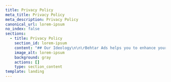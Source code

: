 ```yaml
---
title: Privacy Policy
meta_title: Privacy Policy
meta_description: Privacy Policy
canonical_url: lorem-ipsum
no_index: false
sections:
  - title: Privacy Policy
    section_id: lorem-ipsum
    content: "## Our Ideology\n\n\rBehtar Ads helps you to enhance your live moments and share it with family and friends. You can send a photo or video to friends or public using our App. When you use these services, It may be inevitably that you will share some information with us, in same time we are not responsible for any privacy concern which may arise after you share contents online So we want to be upfront about the information we collect, how we use it, whom we share it with, and the choices we give you to control, access, and update your information. That's why we've written this privacy policy. And it's why we've tried to write it in a way that's blissfully free of the legalese that often clouds these documents. Of course, if you still have questions about anything in our privacy policy you can contact us (support@behtarads.com).\n\n## Information We Collect\n\nInformation given by you - When you interact with our services, we collect the information that you choose to share with us. For example, most of our services require you to set up a Behtar Ads account, so we need to collect a few important details about you, such as: a unique username you'd like to go by, a password, an email address, a phone number, and your date of birth. To make it easier for others to find you, we may also ask you to provide us with some additional information that will be publicly visible on our services, such as profile pictures, a name, or other useful identifying information. Of course, you'll also provide us whatever information you send through the services, such as images and video to your friends. Keep in mind that the users you send images, video, and any other content to can always save that content or copy it outside the app. So, the same common sense that applies to the Internet at large applies to Behtar Ads as well: Don't send messages or share content that you wouldn't want someone to save or share.\n\n## Information Tranferred\n\nUser data is handled securely, including transmitting it using modern cryptography (for example, over HTTPS).\n\n## Cookies Policy\n\nWhen you use our services, certain information may be stored locally on your mobile device using 'cookies' or similar technologies such as objects stored in our service's local storage on the device that you are using. A cookie is a small text file or data file used to store limited information about the user of the device and is stored on your device. It helps us to identify how our users use our services and so that we can continuously evolve and improve it. We use information collected from cookies to improve users' experience and the overall quality of our services.If you have any questions regarding these Terms & Privacy, please feel free to contact us (support@behtarads.com)\n\n## Information We Get When You Use Our Services\n\n\rWhen you use our services, we collect information about which of those services you've used and how you've used them. We might know, for instance, that you watched a particular image, saw a specific ad for a certain period of time, and sent a few image to friends. Here's a fuller explanation of the types of information we collect when you use our services (to learn about how you can control some of this information, be sure to read the aptly titled Control over Your Information section below):\n\nUsage InformationWe collect information about your activity through our services. For example, we may collect information about: how you interact with the services , such as which filters you view or apply to video, which text you post or anything. how you communicate with other users, such as their names, the time and date of your communications, the number of messages you exchange with your friends, which friends you exchange messages with the most, and your interactions with messages (such as when you open a message or capture a image).Content InformationWe collect information about the content you provide, such as if the recipient has viewed the content, replayed the content, and the metadata that is provided with the content.Device InformationWe collect device-specific information, such as the hardware model, operating system version, advertising identifier, unique application identifiers, unique device identifiers, browser type, language, wireless network, and mobile network information (including the mobile phone number).Device PhonebookBecause Behtar Ads is all about communicating with friends, we may with your consent collect information from your device's phonebook.Camera and PhotosMany of our services require us to collect images and other information from your device's camera and photos. We'll access your camera and photos only after you give us your consent.Information Collected by Cookies and Other TechnologiesLike most online services and mobile applications, we may use cookies and other technologies, such as web storage, and unique advertising identifiers, to collect information about your activity, browser, and device. We may also use these technologies to collect information when you interact with services we offer through one of our partners, such as Most web browsers are set to accept cookies by default. If you prefer, you can usually remove or reject browser cookies through the settings on your browser or device. Keep in mind, though, that removing or rejecting cookies could affect the availability and functionality of our services. To learn more about how we use cookies and your choices, please check out our Cookie Statement. To learn more about how third parties use these technologies on our services, be sure to read the Analytics and Advertising Services Provided by Others section of our privacy policy.Log InformationWe also collect log information when you use our website. That information includes, among other things: details about how you've used our services device information, such as your web browser type and language access times pages viewed IP address identifiers associated with cookies or other technologies that may uniquely identify your device or browser pages you visited before or after navigating to our website.Location InformationWhen you use our services we may collect information about your location. With your consent, we may also collect information about your precise location using methods that include GPS, wireless networks, cell towers, Wi-Fi access points, and other sensors, such as gyroscopes, accelerometers, and compasses.\n\n## &#xD;&#xA;Information We Collect from Third Parties\n\n\rWe may collect information that other users provide about you when they use our services. For example, if another user allows us to collect information from their device phonebook and you're one of that user's contacts we may combine the information we collect from that user's phonebook with other information we have collected about you. We may also obtain information from other companies that are owned or operated by us, or any other third-party sources, and combine that with the information we collect through our services.\n\n\n\n## How We Use Information\n\nWhat we do with the information we collect? The short answer is: Provide you with an amazing set of products and services that we relentlessly improve. But we do a lot more as well, such as:\n\ndevelop, operate, improve, deliver, maintain, and protect our products and services\r\ncommunicate with you\r\nmonitor and analyze trends and usage\r\npersonalize the services by, among other things, suggesting friends or profile information, or customizing the content we show you\r\nenhance the safety and security of our products and services\r\nverify your identity and prevent fraud or other unauthorized or illegal activity\r\nuse information we've collected from cookies and other technology to enhance the services and your experience with them\r\nenforce our Terms of Service and other usage polices\r\nWe may also store some information locally on your device. For example, we may store information as local cache so that you can open the app and view content faster.\n\n\n\n## How We Share Information&#xD;&#xA;We may share information about you in the following ways:\n\nWith other users\r\ninformation about you, such as your username and name;\r\ninformation about how you have interacted with the services, such as your video sharing the names of other user you are friends with, and other information that will help user understand your connections with others using the services. For example, because it may not be clear whether a new friend request comes from someone you actually know, we may share whether you and the requestor have Behtar Ads friends in common;\r\nany additional information you have consented for us to share. For example, when you let us access your device phonebook, we may share information about you with other users who have your phone number in their device phonebook; and\r\ncontent you post or send will be shared with other users; how widely your content is shared depends on your personal settings and the type of service you are using. For example, a image may be sent to just a single friend you select, but if you wont your content seen by other you make this kind of setting\n\n## &#xD;&#xA;Control over Your Information\n\n\rWe want you to be in control of your information, so we provide you with the following tools.\n\n**Access and Updates**\n\nWe strive to let you access and update most of the personal information that we have about you. We may reject a request for a number of reasons, including, for example, that the request risks the privacy of other users, requires technical efforts that are disproportionate to the request, is repetitive, or is unlawful. You can access and update most of your basic account information right in the app by visiting the app's Settings page. If you need to access, update, or delete any other personal information that we may have, you can put in a request to us. Because your privacy is important to us, we may ask you to verify your identity or provide additional information before we let you access or update your personal information.\n\n**Revoking Permissions**\n\nIf you change your mind about our ongoing ability to collect information from certain sources that you have already consented to, such as your phonebook, camera, photos, or location services, you can simply revoke your consent by changing the settings on your device if your device offers those options. Of course, if you do that, certain services may lose full functionality.\n\n**Account Deletion**\nWhile we hope you'll remain a lifelong Behtar Ads user, if for some reason you ever want to delete your account, you can. If you ask to delete your account, we will delete your information from our data base as soon as possible.\n\n## &#xD;&#xA;Children\n\nOur services are not intended for and we don't direct them to anyone under 13. And that's why we do not knowingly collect personal information from anyone under 13.\n\n## Operation of service\n\nThis product is operated by KuchNaya TechnoLabs Private Limited. Behtar Ads is a product of KuchNaya TechnoLabs. The registered office of KuchNaya TechnoLabs is at 127, Ashar Enclave, Kolshet Road, Thane, Maharashtra - 400607, India. The company registration number is U72900MH2011PTC21360. Although we welcome users from all over the world, keep in mind that no matter where you live or where you happen to use our services, Our data server is located in cloud, This means that we may collect your personal information from, transfer it to, and store and process it in the cloud and other countries whose local data-protection and privacy laws may offer fewer protections than those in your country of residence or from any country where you use or access the services.\n\n## Revisions to the Privacy Policy\n\nEach time you use the Website, this User Agreement applies to your use. Any updates to it will apply to you; so you should check back frequently for any updates. We may change this privacy policy at any time without prior notice. Sometimes, we'll let you know by revising the date at the top of the privacy policy that's available on our website and mobile application. Therefore, you should review this User Agreement and any Additional Terms on a regular and frequent basis. The Updated Terms will be effective as of the time that Behtar Ads posts them on the home page of the Website, or such later date as may be specified in them.\n"
    image_alt: lorem-ipsum
    background: gray
    actions: []
    type: section_content
template: landing
---
```

